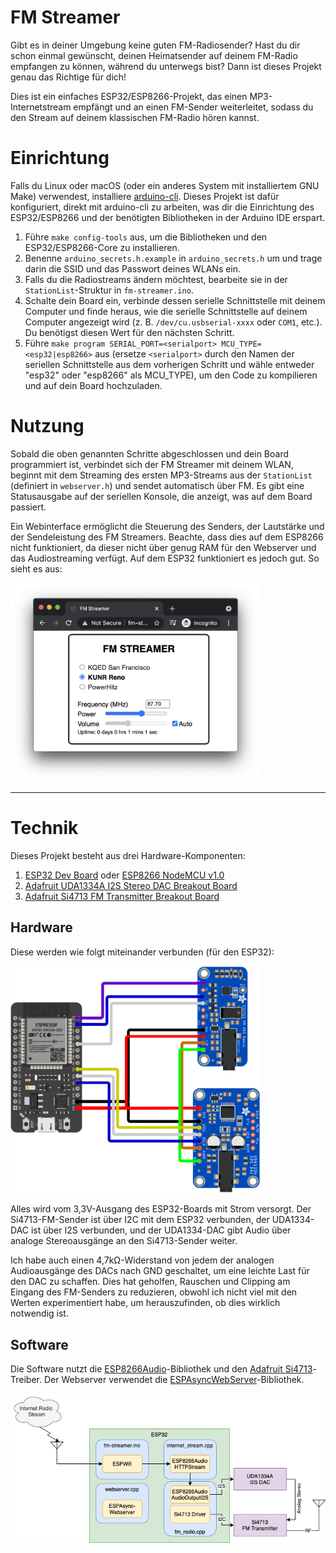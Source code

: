 # FM Streamer

Gibt es in deiner Umgebung keine guten FM-Radiosender? Hast du dir schon einmal gewünscht, deinen Heimatsender auf deinem FM-Radio empfangen zu können, während du unterwegs bist? Dann ist dieses Projekt genau das Richtige für dich!

Dies ist ein einfaches ESP32/ESP8266-Projekt, das einen MP3-Internetstream empfängt und an einen FM-Sender weiterleitet, sodass du den Stream auf deinem klassischen FM-Radio hören kannst.

# Einrichtung

Falls du Linux oder macOS (oder ein anderes System mit installiertem GNU Make) verwendest, installiere [arduino-cli](https://github.com/arduino/arduino-cli). Dieses Projekt ist dafür konfiguriert, direkt mit arduino-cli zu arbeiten, was dir die Einrichtung des ESP32/ESP8266 und der benötigten Bibliotheken in der Arduino IDE erspart.

1. Führe `make config-tools` aus, um die Bibliotheken und den ESP32/ESP8266-Core zu installieren.
2. Benenne `arduino_secrets.h.example` in `arduino_secrets.h` um und trage darin die SSID und das Passwort deines WLANs ein.
3. Falls du die Radiostreams ändern möchtest, bearbeite sie in der `StationList`-Struktur in `fm-streamer.ino`.
4. Schalte dein Board ein, verbinde dessen serielle Schnittstelle mit deinem Computer und finde heraus, wie die serielle Schnittstelle auf deinem Computer angezeigt wird (z. B. `/dev/cu.usbserial-xxxx` oder `COM1`, etc.). Du benötigst diesen Wert für den nächsten Schritt.
5. Führe `make program SERIAL_PORT=<serialport> MCU_TYPE=<esp32|esp8266>` aus (ersetze `<serialport>` durch den Namen der seriellen Schnittstelle aus dem vorherigen Schritt und wähle entweder "esp32" oder "esp8266" als MCU_TYPE), um den Code zu kompilieren und auf dein Board hochzuladen.

# Nutzung

Sobald die oben genannten Schritte abgeschlossen und dein Board programmiert ist, verbindet sich der FM Streamer mit deinem WLAN, beginnt mit dem Streaming des ersten MP3-Streams aus der `StationList` (definiert in `webserver.h`) und sendet automatisch über FM. Es gibt eine Statusausgabe auf der seriellen Konsole, die anzeigt, was auf dem Board passiert.

Ein Webinterface ermöglicht die Steuerung des Senders, der Lautstärke und der Sendeleistung des FM Streamers. Beachte, dass dies auf dem ESP8266 nicht funktioniert, da dieser nicht über genug RAM für den Webserver und das Audiostreaming verfügt. Auf dem ESP32 funktioniert es jedoch gut. So sieht es aus:

<img src="./docs/webpage.png" width="400" />

---

# Technik

Dieses Projekt besteht aus drei Hardware-Komponenten:
1. [ESP32 Dev Board](https://www.amazon.com/dp/B08D5ZD528) oder [ESP8266 NodeMCU v1.0](https://www.amazon.com/gp/product/B010O1G1ES/)
2. [Adafruit UDA1334A I2S Stereo DAC Breakout Board](https://www.adafruit.com/product/3678)
3. [Adafruit Si4713 FM Transmitter Breakout Board](https://www.adafruit.com/product/1958)

## Hardware

Diese werden wie folgt miteinander verbunden (für den ESP32):

<img src="./docs/hardware-wiring.png" width="400" />

Alles wird vom 3,3V-Ausgang des ESP32-Boards mit Strom versorgt. Der Si4713-FM-Sender ist über I2C mit dem ESP32 verbunden, der UDA1334-DAC ist über I2S verbunden, und der UDA1334-DAC gibt Audio über analoge Stereoausgänge an den Si4713-Sender weiter.

Ich habe auch einen 4,7kΩ-Widerstand von jedem der analogen Audioausgänge des DACs nach GND geschaltet, um eine leichte Last für den DAC zu schaffen. Dies hat geholfen, Rauschen und Clipping am Eingang des FM-Senders zu reduzieren, obwohl ich nicht viel mit den Werten experimentiert habe, um herauszufinden, ob dies wirklich notwendig ist.

## Software

Die Software nutzt die [ESP8266Audio](https://github.com/earlephilhower/ESP8266Audio)-Bibliothek und den [Adafruit Si4713](https://github.com/adafruit/Adafruit-Si4713-Library)-Treiber. Der Webserver verwendet die [ESPAsyncWebServer](https://github.com/me-no-dev/ESPAsyncWebServer/)-Bibliothek.

<img src="./docs/software-diagram.png" width="600" />


